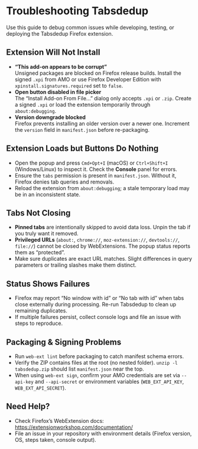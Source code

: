 # Troubleshooting Tabsdedup

Use this guide to debug common issues while developing, testing, or deploying the Tabsdedup Firefox extension.

## Extension Will Not Install
- **“This add-on appears to be corrupt”**  
  Unsigned packages are blocked on Firefox release builds. Install the signed `.xpi` from AMO or use Firefox Developer Edition with `xpinstall.signatures.required` set to `false`.
- **Open button disabled in file picker**  
  The “Install Add-on From File...” dialog only accepts `.xpi` or `.zip`. Create a signed `.xpi` or load the extension temporarily through `about:debugging`.
- **Version downgrade blocked**  
  Firefox prevents installing an older version over a newer one. Increment the `version` field in `manifest.json` before re-packaging.

## Extension Loads but Buttons Do Nothing
- Open the popup and press `Cmd+Opt+I` (macOS) or `Ctrl+Shift+I` (Windows/Linux) to inspect it. Check the **Console** panel for errors.
- Ensure the `tabs` permission is present in `manifest.json`. Without it, Firefox denies tab queries and removals.
- Reload the extension from `about:debugging`; a stale temporary load may be in an inconsistent state.

## Tabs Not Closing
- **Pinned tabs** are intentionally skipped to avoid data loss. Unpin the tab if you truly want it removed.
- **Privileged URLs** (`about:`, `chrome://`, `moz-extension://`, `devtools://`, `file://`) cannot be closed by WebExtensions. The popup status reports them as “protected”.
- Make sure duplicates are exact URL matches. Slight differences in query parameters or trailing slashes make them distinct.

## Status Shows Failures
- Firefox may report “No window with id” or “No tab with id” when tabs close externally during processing. Re-run Tabsdedup to clean up remaining duplicates.
- If multiple failures persist, collect console logs and file an issue with steps to reproduce.

## Packaging & Signing Problems
- Run `web-ext lint` before packaging to catch manifest schema errors.
- Verify the ZIP contains files at the root (no nested folder). `unzip -l tabsdedup.zip` should list `manifest.json` near the top.
- When using `web-ext sign`, confirm your AMO credentials are set via `--api-key` and `--api-secret` or environment variables (`WEB_EXT_API_KEY`, `WEB_EXT_API_SECRET`).

## Need Help?
- Check Firefox’s WebExtension docs: <https://extensionworkshop.com/documentation/>
- File an issue in your repository with environment details (Firefox version, OS, steps taken, console output).
